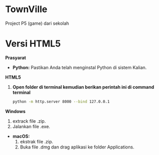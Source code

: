 # TownVille
Project P5 (game) dari sekolah


# Versi HTML5

**Prasyarat**

* **Python:** Pastikan Anda telah menginstal Python di sistem Kalian.

**HTML5**
1. **Open folder di terminal kemudian berikan perintah ini di command terminal**
   ```bash
   python -m http.server 8000 --bind 127.0.0.1

**Windows**
  1. extrack file .zip.
  2. Jalankan file .exe.

* **macOS:**
  1. ekstrak file .zip.
  2. Buka file .dmg dan drag aplikasi ke folder Applications.
